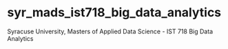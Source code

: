 # syr_mads_ist718_big_data_analytics
Syracuse University, Masters of Applied Data Science - IST 718 Big Data Analytics
